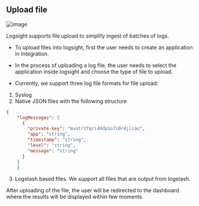 ## Upload file


![image](https://user-images.githubusercontent.com/22328259/136199581-ddae8a6d-310f-4f24-aa5e-6e3ec6f3dd86.png)

Logsight supports file upload to simplify ingest of batches of logs.

- To upload files into logsight, first the user needs to create an application in Integration.

- In the process of uploading a log file, the user needs to select the application inside logsight and choose the type of file to upload.

- Currently, we support three log file formats for file upload:

1. Syslog 
2. Native JSON files with the following structure
```json 
{
    "logMessages": [
      {
        "private-key": "mvotr2fqri48dp1o7i0rdjliau",
        "app": "string",
        "timestamp": "string",
        "level": "string",
        "message": "string"
      }
    ]
    }
```
3. Logstash based files. We support all files that are output from logstash.

After uploading of the file, the user will be redirected to the dashboard where the results will be displayed within few moments.
